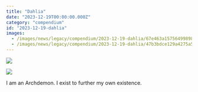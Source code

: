 ```yaml
---
title: "Dahlia"
date: "2023-12-19T00:00:00.000Z"
category: "compendium"
id: "2023-12-19-dahlia"
images:
  - /images/news/legacy/compendium/2023-12-19-dahlia/67e463a15756499898699d9c2c10ba2a_002.webp
  - /images/news/legacy/compendium/2023-12-19-dahlia/47b3bdce129a4275a55219b8e5f445d1.webp
---
```


![](/images/news/legacy/compendium/2023-12-19-dahlia/67e463a15756499898699d9c2c10ba2a_002.webp)

![](/images/news/legacy/compendium/2023-12-19-dahlia/47b3bdce129a4275a55219b8e5f445d1.webp)  
  
I am an Archdemon. I exist to further my own existence.
